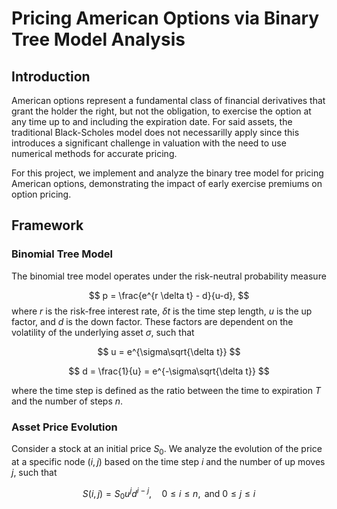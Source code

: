# Pricing American Options via Binary Tree Model Analysis

## Introduction
American options represent a fundamental class of financial derivatives that grant the holder the right, but not the obligation, to exercise the option at any time up to and including the expiration date. For said assets, the traditional Black-Scholes model does not necessarilly apply since this introduces a significant challenge in valuation with the need to use numerical methods for accurate pricing.

For this project, we implement and analyze the binary tree model for pricing American options, demonstrating the impact of early exercise premiums on option pricing.

## Framework
### Binomial Tree Model
The binomial tree model operates under the risk-neutral probability measure 

$$
p = \frac{e^{r \delta t} - d}{u-d},
$$
where $r$ is the risk-free interest rate, $\delta t$ is the time step length, $u$ is the up factor, and $d$ is the down factor. These factors are dependent on the volatility of the underlying asset $\sigma$, such that

$$
u = e^{\sigma\sqrt{\delta t}}
$$

$$
d = \frac{1}{u} = e^{-\sigma\sqrt{\delta t}}
$$

where the time step is defined as the ratio between the time to expiration $T$ and the number of steps $n$. 

### Asset Price Evolution
Consider a stock at an initial price $S_0$. We analyze the evolution of the price at a specific node $(i,j)$ based on the time step $i$ and the number of up moves $j$, such that

$$ 
S(i,j) = S_0 u^j d^{i-j}, \quad 0\leq i \leq n, \text{ and } 0\leq j\leq i
$$




